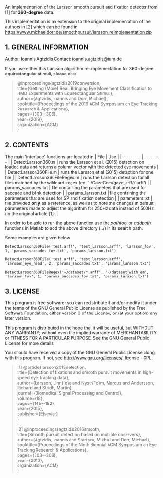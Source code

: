 An implementation of the Larsson smooth pursuit and fixation detector from [1]  for 
**360-degree** data.

This implementation is an extension to the original implementation of the authors in [2] 
which can be found in <https://www.michaeldorr.de/smoothpursuit/larsson_reimplementation.zip>

## 1. GENERAL INFORMATION

Author: Ioannis Agtzidis
Contact: ioannis.agtzidis@tum.de

If you use either this Larsson algorithm re-implementation for 360-degree equirectangular stimuli, please cite:


> \@inproceedings{agtzidis2019conversion, <br/>
>    title={Getting (More) Real: Bringing Eye Movement Classification to HMD Experiments with Equirectangular Stimuli}, <br/>
>    author={Agtzidis, Ioannis and Dorr, Michael}, <br/>
>    booktitle={Proceedings of the 2019 ACM Symposium on Eye Tracking Research \& Applications}, <br/>
>    pages={303--306}, <br/>
>    year={2019}, <br/>
>    organization={ACM} <br/>
> }

## 2. CONTENTS

The main 'interface' functions are located in 
| File | Use |
| --------- | -------- |
| DetectLarsson360.m | runs the Larsson et al. (2015) detection on loaded data and returns a column vector with the detected eye movements |
| DetectLarsson360File.m | runs the Larsson et al (2015) detection for one file |
| DetectLarsson360FileRegex.m | runs the Larsson detection for all files matched by the wildcard-regex (ex. '../GazeCom/gaze_arff/*/*.arff') |
| params_saccades.txt | file containing the parameters that are used for saccade and blink detection |
| params_larsson.txt | file containing the parameters that are used for SP and fixation detection |
| parameters.txt | file provided **only** as a reference, as well as to note the changes in default parameters made to adjust the algorithm for 250Hz data instead of 500Hz (in the original article [1]). |

In order to be able to run the above function use the *pathtool* or *addpath* functions in Matlab to add the above directory (../) in its search path.

Some examples are given below

```
DetectLarsson360File('test.arff', 'test_larsson.arff', 'larsson_fov', 1, 'params_saccades_fov.txt', 'params_larsson.txt')

DetectLarsson360File('test.arff', 'test_larsson.arff', 'larsson_eye_head', 2, 'params_saccades.txt', 'params_larsson.txt')

DetectLarsson360FileRegex('~/dataset/*.arff', '~/dataset_with_em', 'larsson_fov', 1, 'params_saccades_fov.txt', 'params_larsson.txt')
```

## 3. LICENSE

This program is free software: you can redistribute it and/or modify
it under the terms of the GNU General Public License as published by
the Free Software Foundation, either version 3 of the License, or
(at your option) any later version.

This program is distributed in the hope that it will be useful,
but WITHOUT ANY WARRANTY; without even the implied warranty of
MERCHANTABILITY or FITNESS FOR A PARTICULAR PURPOSE. See the
GNU General Public License for more details.

You should have received a copy of the GNU General Public License
along with this program. If not, see <http://www.gnu.org/licenses/>.
license - GPL.


> [1] \@article{larsson2015detection, <br/>
>        title={Detection of fixations and smooth pursuit movements in high-speed eye-tracking data}, <br/>
>        author={Larsson, Linn{\'e}a and Nystr{\"o}m, Marcus and Andersson, Richard and Stridh, Martin}, <br/>
>        journal={Biomedical Signal Processing and Control}, <br/>
>        volume={18}, <br/>
>        pages={145--152}, <br/>
>        year={2015}, <br/>
>        publisher={Elsevier} <br/>
>    } <br/>
> <br/>
> [2] \@inproceedings{agtzidis2016smooth, <br/>
>        title={Smooth pursuit detection based on multiple observers}, <br/>
>        author={Agtzidis, Ioannis and Startsev, Mikhail and Dorr, Michael}, <br/>
>        booktitle={Proceedings of the Ninth Biennial ACM Symposium on Eye Tracking Research \& Applications}, <br/>
>        pages={303--306}, <br/>
>        year={2016}, <br/>
>        organization={ACM} <br/>
>    } <br/>
